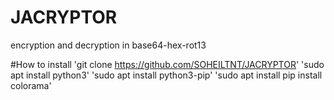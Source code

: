 # JACRYPTOR
encryption and decryption in base64-hex-rot13 


#How to install
'git clone https://github.com/SOHEILTNT/JACRYPTOR'
'sudo apt install python3'
'sudo apt install python3-pip'
'sudo apt install pip install colorama'
